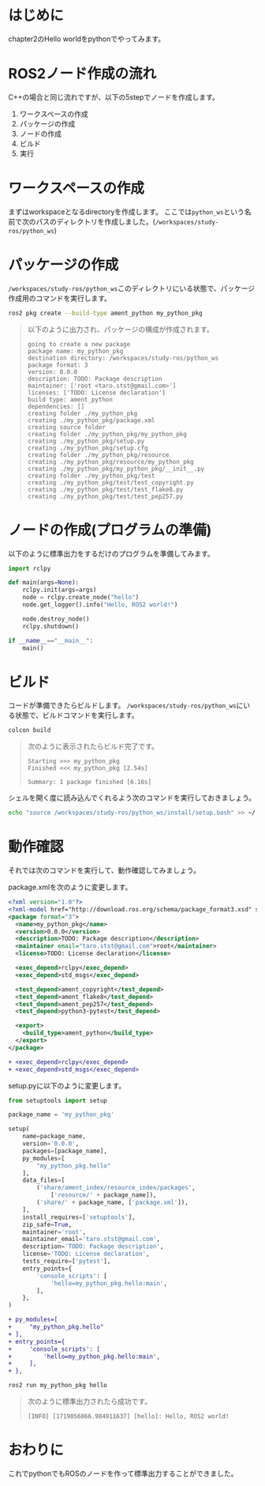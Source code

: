 # はじめに
chapter2のHello worldをpythonでやってみます。

# ROS2ノード作成の流れ
C++の場合と同じ流れですが、以下の5stepでノードを作成します。
1. ワークスペースの作成
2. パッケージの作成
3. ノードの作成
4. ビルド
5. 実行


# ワークスペースの作成
まずはworkspaceとなるdirectoryを作成します。
ここでは`python_ws`という名前で次のパスのディレクトリを作成しました。(`/workspaces/study-ros/python_ws`)

# パッケージの作成
`/workspaces/study-ros/python_ws`このディレクトリにいる状態で、パッケージ作成用のコマンドを実行します。
```bash
ros2 pkg create --build-type ament_python my_python_pkg
```
> 以下のように出力され、パッケージの構成が作成されます。 
> ```
> going to create a new package
> package name: my_python_pkg
> destination directory: /workspaces/study-ros/python_ws
> package format: 3
> version: 0.0.0
> description: TODO: Package description
> maintainer: ['root <taro.stst@gmail.com>']
> licenses: ['TODO: License declaration']
> build type: ament_python
> dependencies: []
> creating folder ./my_python_pkg
> creating ./my_python_pkg/package.xml
> creating source folder
> creating folder ./my_python_pkg/my_python_pkg
> creating ./my_python_pkg/setup.py
> creating ./my_python_pkg/setup.cfg
> creating folder ./my_python_pkg/resource
> creating ./my_python_pkg/resource/my_python_pkg
> creating ./my_python_pkg/my_python_pkg/__init__.py
> creating folder ./my_python_pkg/test
> creating ./my_python_pkg/test/test_copyright.py
> creating ./my_python_pkg/test/test_flake8.py
> creating ./my_python_pkg/test/test_pep257.py
> ```

# ノードの作成(プログラムの準備)
以下のように標準出力をするだけのプログラムを準備してみます。
```python
import rclpy

def main(args=None):
    rclpy.init(args=args)
    node = rclpy.create_node("hello")
    node.get_logger().info("Hello, ROS2 world!")

    node.destroy_node()
    rclpy.shutdown()

if __name__=="__main__":
    main()
```

# ビルド
コードが準備できたらビルドします。
`/workspaces/study-ros/python_ws`にいる状態で、ビルドコマンドを実行します。
```bash
colcon build
```

> 次のように表示されたらビルド完了です。
> ```
> Starting >>> my_python_pkg
> Finished <<< my_python_pkg [2.54s]          
> 
> Summary: 1 package finished [6.16s]
> ```

シェルを開く度に読み込んでくれるよう次のコマンドを実行しておきましょう。
```bash
echo "source /workspaces/study-ros/python_ws/install/setup.bash" >> ~/.bashrc
```

# 動作確認
それでは次のコマンドを実行して、動作確認してみましょう。

package.xmlを次のように変更します。
```xml
<?xml version="1.0"?>
<?xml-model href="http://download.ros.org/schema/package_format3.xsd" schematypens="http://www.w3.org/2001/XMLSchema"?>
<package format="3">
  <name>my_python_pkg</name>
  <version>0.0.0</version>
  <description>TODO: Package description</description>
  <maintainer email="taro.stst@gmail.com">root</maintainer>
  <license>TODO: License declaration</license>

  <exec_depend>rclpy</exec_depend>
  <exec_depend>std_msgs</exec_depend>

  <test_depend>ament_copyright</test_depend>
  <test_depend>ament_flake8</test_depend>
  <test_depend>ament_pep257</test_depend>
  <test_depend>python3-pytest</test_depend>

  <export>
    <build_type>ament_python</build_type>
  </export>
</package>
```

```diff
+ <exec_depend>rclpy</exec_depend>
+ <exec_depend>std_msgs</exec_depend>
```

setup.pyに以下のように変更します。
```python
from setuptools import setup

package_name = 'my_python_pkg'

setup(
    name=package_name,
    version='0.0.0',
    packages=[package_name],
    py_modules=[
        "my_python_pkg.hello"
    ],
    data_files=[
        ('share/ament_index/resource_index/packages',
            ['resource/' + package_name]),
        ('share/' + package_name, ['package.xml']),
    ],
    install_requires=['setuptools'],
    zip_safe=True,
    maintainer='root',
    maintainer_email='taro.stst@gmail.com',
    description='TODO: Package description',
    license='TODO: License declaration',
    tests_require=['pytest'],
    entry_points={
        'console_scripts': [
            'hello=my_python_pkg.hello:main',
        ],
    },
)
```

```diff
+ py_modules=[
+     "my_python_pkg.hello"
+ ],
+ entry_points={
+     'console_scripts': [
+         'hello=my_python_pkg.hello:main',
+     ],
+ },
```

```bash
ros2 run my_python_pkg hello
```

> 次のように標準出力されたら成功です。 
> ```
> [INFO] [1719056866.984911637] [hello]: Hello, ROS2 world!
> ```

# おわりに
これでpythonでもROSのノードを作って標準出力することができました。